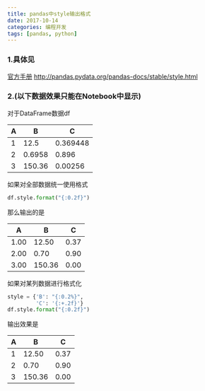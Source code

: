 ```yaml
---
title: pandas中style输出格式
date: 2017-10-14
categories: 编程开发
tags: [pandas, python]
---
```


### 1.具体见

[官方手册](http://pandas.pydata.org/pandas-docs/stable/style.html)
http://pandas.pydata.org/pandas-docs/stable/style.html

### 2.(以下数据效果只能在Notebook中显示)

对于DataFrame数据df

A  | B | C
---|---|---
1 | 12.5 | 0.369448
2 | 0.6958 | 0.896
3 | 150.36 | 0.00256

如果对全部数据统一使用格式

```python
df.style.format("{:0.2f}")
```

那么输出的是

A | B | C
---|---|---
1.00|12.50|0.37
2.00|0.70|0.90
3.00|150.36|0.00

如果对某列数据进行格式化

```python
style = {'B': "{:0.2%}",
         'C': '{:+.2f}'}
df.style.format("{:0.2f}")
```

输出效果是

A | B | C
---|---|---
1|12.50|0.37
2|0.70|0.90
3|150.36|0.00